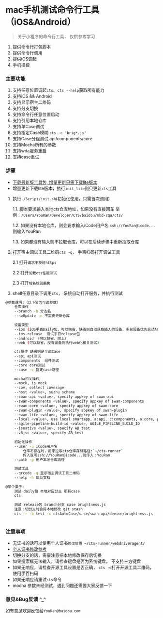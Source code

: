 
# mac手机测试命令行工具（iOS&Android）
> 关于小程序的命令行工具， 仅供参考学习
1. 提供命令行打包脚本
2. 提供命令行调用
3. 提供iOS调起
4. 手机操控


### 主要功能
1. 支持任意位置调起`cts`、`cts --help`获取所有能力
1. 支持iOS && Android
1. 支持显示宿主二维码
2. 支持分支切换
3. 支持命令行任意位置启动
4. 支持引用本地仓库
5. 支持单Case调试
6. 支持指定Case模糊 `cts -c 'brig*.js'`
7. 支持Case分组测试 api/components/core
6. 支持Mocha所有的参数
8. 支持wda服务重启
9. 支持case重试


### 步骤
* [下载最新版工具包, 增量更新只需下载lite版本](http://172.20.115.56:3001/)
* 增量更新下载lite版本，执行`init_lite`则只更新`cts`工具

1. 执行`./Script/init.sh`(初始化使用，只需首次调用)

    1.1. 脚本要求输入本地cts仓库地址，如果没有直接回车 举例：`/Users/YouRan/Developer/CTS/baidou/mbd-sqa/cts/`
    
    1.2. 如果没有本地仓库，则会要求输入iCode用户名 `ssh://YouRan@icode...` 则输入YouRan
    
    1.3. 如果都没有输入则不拉取仓库，可以在后续步骤中重新拉取仓库

2. 打开宿主调试工具二维码`cts -q`， 手百扫码打开调试工具

    2.1 打开`请求不校验https`
    
    2.2 打开`加载cts性能测试`
    
    2.3 打开`域名校验豁免`
    
3. shell任意目录下调用`cts`， 系统自动打开服务，并执行测试

```sh
@参数说明:（以下皆为可选参数）
    仓库操作
    --branch -b 分支名
    --noUpdate -n 不需要更新仓库
    
    设备类型
    --ios (iOS手百Daily包，可以缺省，缺省则自动获取插入的设备，多台设备优先启动Android)
    --ios-release  测试手百release包
    --android （可以缺省，同上）
    --web (可以缺省，没有设备则执行web化相关测试)

    cts操作 缺省则是全部Case
    --api api测试
    --components  组件测试
    --core core测试
    --case -c 指定case路径
    
    mocha相关操作
    --mock, is mock
    --cov, collect coverage
    --host <value>, suzhu scheme
    --swan-api <value>, specify appkey of swan-api
    --swan-components <value>, specify appkey of swan-components
    --swan-core <value>, specify appkey of swan-core
    --swan-plugin <value>, specify appkey of swan-plugin
    --swan-life <value>, specify appkey of swan-life
    --local <value>, use local smartapp, a:api, c:components, o:core, p:plugin, localBuild
    --agile-pipeline-build-id <value>, AGILE_PIPELINE_BUILD_ID
    --jsnative <value>, specify AB_test
    --v8jsc <value>, specify AB_test
    
    初始化操作
    --user -u iCode用户名
        仓库不存在时，用来拉取cts仓库存储路径:`~/cts-runner`
        传入说明ssh://YouRan@icode...则传入：YouRan
    --path -p 用户本地仓库路径

    测试工具 
    --qrcode -q 显示宿主调试工具二维码
    --help -h 帮助文档    
    
@举个栗子:
    测试 daily包 本地对应分支 所有case
    cts
    
    测试 release包 branch分支 case brightness.js
    注意：切分支时会将本地修改 git stash
    cts -r -b test -c ctsAutoCase/case/swan-api/device/brightness.js
    
```


### 注意事项
* 无证书的话可以使用个人证书`修改位置 ~/cts-runner/webdriveragent/`
* [个人证书修改参考](https://testerhome.com/topics/7220)
* 切换分支的话，需要注意把本地修改保存后切换
* 如果搜索框无法输入，请检查键盘是否为系统键盘， 不支持三方键盘
* 如果无响应，请检查开源工具设置是否正确， `cts -q`打开开源工具二维码，使用手百扫码
* 如果无响应请重试`cts`命令
* mocha 参数未经测试，遇到问题还需要大家反馈一下


### 意见&Bug反馈 ^_^
如有意见欢迎反馈给`YouRan@baidou.com`



